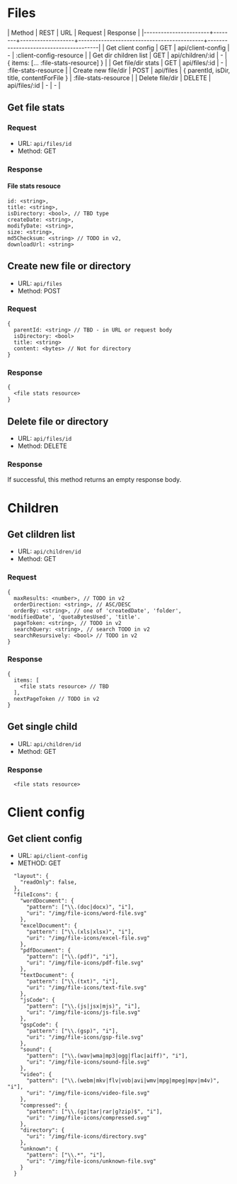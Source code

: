 # Files

| Method                | REST   | URL               | Request                                    | Response                              |
|-----------------------+--------+-------------------+--------------------------------------------+---------------------------------------|
| Get client config     | GET    | api/client-config | -                                          | :client-config-resource               |
| Get dir children list | GET    | api/children/:id  | -                                          | { items: [... :file-stats-resource] } |
| Get file/dir stats    | GET    | api/files/:id     | -                                          | :file-stats-resource                  |
| Create new file/dir   | POST   | api/files         | { parentId, isDir, title, contentForFile } | :file-stats-resource                  |
| Delete file/dir       | DELETE | api/files/:id     | -                                          | -                                     |


## Get file stats

### Request

* URL: `api/files/id`
* Method: GET

### Response

#### File stats resouce

```
id: <string>,
title: <string>,
isDirectory: <bool>, // TBD type
createDate: <string>,
modifyDate: <string>,
size: <string>,
md5Checksum: <string> // TODO in v2,
downloadUrl: <string>
```

## Create new file or directory

* URL: `api/files`
* Method: POST

### Request

```
{
  parentId: <string> // TBD - in URL or request body
  isDirectory: <bool>
  title: <string>
  content: <bytes> // Not for directory
}
```

### Response

```
{
  <file stats resource>
}
```

## Delete file or directory

* URL: `api/files/id`
* Method: DELETE

### Response

If successful, this method returns an empty response body.

# Children

## Get clildren list

* URL: `api/children/id`
* Method: GET

### Request

```
{
  maxResults: <number>, // TODO in v2
  orderDirection: <string>, // ASC/DESC
  orderBy: <string>, // one of 'createdDate', 'folder', 'modifiedDate', 'quotaBytesUsed', 'title'.
  pageToken: <string>, // TODO in v2
  searchQuery: <string>, // search TODO in v2
  searchResursively: <bool> // TODO in v2
}
```

### Response

```
{
  items: [
    <file stats resource> // TBD
  ],
  nextPageToken // TODO in v2
}
```

## Get single child 

* URL: `api/children/id`
* Method: GET

### Response

```
  <file stats resource>
```

# Client config

## Get client config

* URL: `api/client-config`
* METHOD: GET

```
  "layout": {
    "readOnly": false,
  },
  "fileIcons": {
    "wordDocument": {
      "pattern": ["\\.(doc|docx)", "i"],
      "uri": "/img/file-icons/word-file.svg"
    },
    "excelDocument": {
      "pattern": ["\\.(xls|xlsx)", "i"],
      "uri": "/img/file-icons/excel-file.svg"
    },
    "pdfDocument": {
      "pattern": ["\\.(pdf)", "i"],
      "uri": "/img/file-icons/pdf-file.svg"
    },
    "textDocument": {
      "pattern": ["\\.(txt)", "i"],
      "uri": "/img/file-icons/text-file.svg"
    },
    "jsCode": {
      "pattern": ["\\.(js|jsx|mjs)", "i"],
      "uri": "/img/file-icons/js-file.svg"
    },
    "gspCode": {
      "pattern": ["\\.(gsp)", "i"],
      "uri": "/img/file-icons/gsp-file.svg"
    },
    "sound": {
      "pattern": ["\\.(wav|wma|mp3|ogg|flac|aiff)", "i"],
      "uri": "/img/file-icons/sound-file.svg"
    },
    "video": {
      "pattern": ["\\.(webm|mkv|flv|vob|avi|wmv|mpg|mpeg|mpv|m4v)", "i"],
      "uri": "/img/file-icons/video-file.svg"
    },
    "compressed": {
      "pattern": ["\\.(gz|tar|rar|g?zip)$", "i"],
      "uri": "/img/file-icons/compressed.svg"
    },
    "directory": {
      "uri": "/img/file-icons/directory.svg"
    },
    "unknown": {
      "pattern": ["\\.*", "i"],
      "uri": "/img/file-icons/unknown-file.svg"
    }
  }
```
